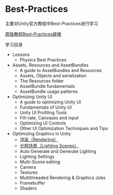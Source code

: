 # Best-Practices
主要对Unity官方教程中Best-Practices进行学习

[原版教程Best-Practices链接](https://unity3d.com/cn/learn/tutorials/s/best-practices)

学习目录
- Lessons
  - Physics Best Practices
- Assets, Resources and AssetBundles
  - A guide to AssetBundles and Resources
  - Assets, Objects and serialization
  - The Resources folder
  - AssetBundle fundamentals
  - AssetBundle usage patterns
- Optimizing Unity UI
  - A guide to optimizing Unity UI
  - Fundamentals of Unity UI
  - Unity UI Profiling Tools
  - Fill-rate, Canvases and input
  - Optimizing UI Controls
  - Other UI Optimization Techniques and Tips
- Optimizing Graphics in Unity
  - [渲染（Rendering）](/Rendering/Rendering.md)
  - [光照场景（Lighting Scenes）](/Rendering/Lighting-Scenes.md)
  - Auto Generate and Generate Lighting
  - Lighting Settings
  - Multi-Scene editing
  - Camera
  - Textures
  - Multithreaded Rendering & Graphics Jobs
  - Framebuffer
  - Shaders
